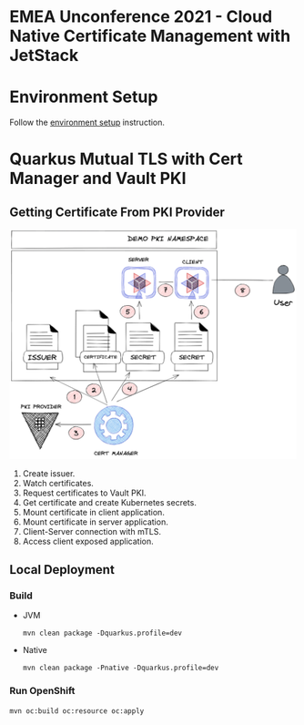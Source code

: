 # EMEA Unconference 2021 - Cloud Native Certificate Management with JetStack
# Environment Setup

Follow the [environment setup](env/README.md) instruction.
# Quarkus Mutual TLS with Cert Manager and Vault PKI
## Getting Certificate From PKI Provider

![certificate_workflow.png](diagram/certificate_workflow.png)
1. Create issuer.
2. Watch certificates.
3. Request certificates to Vault PKI.
4. Get certificate and create Kubernetes secrets.
5. Mount certificate in client application.
6. Mount certificate in server application.
7. Client-Server connection with  mTLS.
8. Access client exposed application.
## Local Deployment

### Build

* JVM 
  ```
  mvn clean package -Dquarkus.profile=dev
  ```
* Native
  ```
  mvn clean package -Pnative -Dquarkus.profile=dev
  ```

### Run OpenShift
  ```
  mvn oc:build oc:resource oc:apply
  ```
